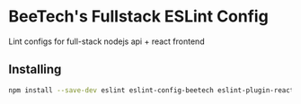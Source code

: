 # BeeTech's Fullstack ESLint Config

Lint configs for full-stack nodejs api + react frontend

## Installing

```sh
npm install --save-dev eslint eslint-config-beetech eslint-plugin-react eslint-plugin-jsx-a11y eslint-plugin-import
```


